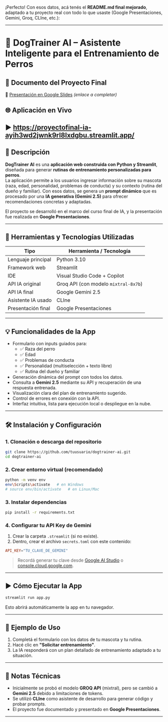 ¡Perfecto! Con esos datos, acá tenés el **README.md final mejorado**, adaptado a tu proyecto real con todo lo que usaste (Google Presentaciones, Gemini, Groq, CLIne, etc.):

---

# 🐶 DogTrainer AI – Asistente Inteligente para el Entrenamiento de Perros

## 📘 Documento del Proyecto Final  
📎 [Presentación en Google Slides](https://docs.google.com/presentation/d/1PdloXlRW_gGCgJ2dsw3lM4Tx4SPMGqcnyyI30aNNNic/edit?usp=sharing) *(enlace a completar)*

## 🌐 Aplicación en Vivo
▶️ https://proyectofinal-ia-ayih3wd2jwnk9rl8lxdgbu.streamlit.app/
---

## 🎯 Descripción

**DogTrainer AI** es una **aplicación web construida con Python y Streamlit**, diseñada para generar **rutinas de entrenamiento personalizadas para perros**.  
La aplicación permite a los usuarios ingresar información sobre su mascota (raza, edad, personalidad, problemas de conducta) y su contexto (rutina del dueño y familiar). Con esos datos, se genera un **prompt dinámico** que es procesado por una **IA generativa (Gemini 2.5)** para ofrecer recomendaciones concretas y adaptadas.

El proyecto se desarrolló en el marco del curso final de IA, y la presentación fue realizada en **Google Presentaciones**.

---

## 🧠 Herramientas y Tecnologías Utilizadas

| Tipo | Herramienta / Tecnología |
|------|---------------------------|
| Lenguaje principal | Python 3.10 |
| Framework web | Streamlit |
| IDE | Visual Studio Code + Copilot |
| API IA original | Groq API (con modelo `mixtral-8x7b`) |
| API IA final | Google Gemini 2.5 |
| Asistente IA usado | CLIne |
| Presentación final | Google Presentaciones |

---

## 💡 Funcionalidades de la App

* Formulario con inputs guiados para:
  - ✅ Raza del perro
  - ✅ Edad
  - ✅ Problemas de conducta
  - ✅ Personalidad (multiselección + texto libre)
  - ✅ Rutina del dueño y familiar
* Generación dinámica del prompt con todos los datos.
* Consulta a **Gemini 2.5** mediante su API y recuperación de una respuesta entrenada.
* Visualización clara del plan de entrenamiento sugerido.
* Control de errores en conexión con la API.
* Interfaz intuitiva, lista para ejecución local o despliegue en la nube.

---

## 🛠 Instalación y Configuración

### 1. Clonación o descarga del repositorio

```bash
git clone https://github.com/tuusuario/dogtrainer-ai.git
cd dogtrainer-ai
```

### 2. Crear entorno virtual (recomendado)

```bash
python -m venv env
env\Scripts\activate   # en Windows
# source env/bin/activate   # en Linux/Mac
```

### 3. Instalar dependencias

```bash
pip install -r requirements.txt
```

### 4. Configurar tu API Key de Gemini

1. Crear la carpeta `.streamlit` (si no existe).
2. Dentro, crear el archivo `secrets.toml` con este contenido:

```toml
API_KEY="TU_CLAVE_DE_GEMINI"
```

> Recordá generar tu clave desde [Google AI Studio](https://makersuite.google.com/app) o [console.cloud.google.com](https://console.cloud.google.com).

---

## ▶️ Cómo Ejecutar la App

```bash
streamlit run app.py
```

Esto abrirá automáticamente la app en tu navegador.

---

## 🧪 Ejemplo de Uso

1. Completá el formulario con los datos de tu mascota y tu rutina.
2. Hacé clic en **"Solicitar entrenamiento"**.
3. La IA responderá con un plan detallado de entrenamiento adaptado a tu situación.

---

## 📌 Notas Técnicas

- Inicialmente se probó el modelo **GROQ API** (mixtral), pero se cambió a **Gemini 2.5** debido a limitaciones de tokens.
- Se utilizó **CLIne** como asistente de desarrollo para generar código y probar prompts.
- El proyecto fue documentado y presentado en **Google Presentaciones**.

---
